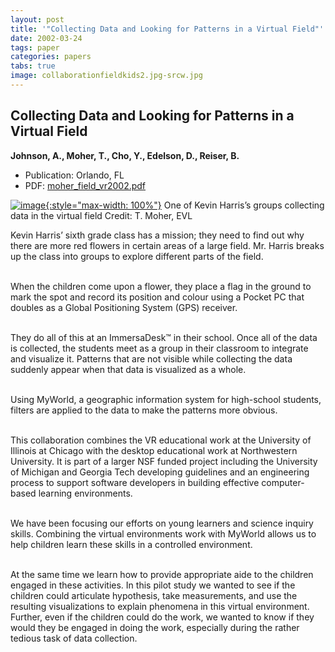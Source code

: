 ```yaml
---
layout: post
title: '"Collecting Data and Looking for Patterns in a Virtual Field"'
date: 2002-03-24
tags: paper
categories: papers
tabs: true
image: collaborationfieldkids2.jpg-srcw.jpg
---
```


## Collecting Data and Looking for Patterns in a Virtual Field
**Johnson, A., Moher, T., Cho, Y., Edelson, D., Reiser, B.**
- Publication: Orlando, FL
- PDF: [moher_field_vr2002.pdf](/documents/moher_field_vr2002.pdf)


[![image](https://www.evl.uic.edu/output/originals/collaborationfieldkids2.jpg-srcw.jpg){:style="max-width: 100%"}](https://www.evl.uic.edu/output/originals/collaborationfieldkids2.jpg-srcw.jpg)
One of Kevin Harris&rsquo;s groups collecting data in the virtual field
Credit: T. Moher, EVL

Kevin Harris&rsquo; sixth grade class has a mission; they need to find out why there are more red flowers in certain areas of a large field. Mr. Harris breaks up the class into groups to explore different parts of the field.<br><br>

When the children come upon a flower, they place a flag in the ground to mark the spot and record its position and colour using a Pocket PC that doubles as a Global Positioning System (GPS) receiver.<br><br>

They do all of this at an ImmersaDesk&trade; in their school. Once all of the data is collected, the students meet as a group in their classroom to integrate and visualize it. Patterns that are not visible while collecting the data suddenly appear when that data is visualized as a whole.<br><br>

Using MyWorld, a geographic information system for high-school students, filters are applied to the data to make the patterns more obvious.<br><br>

This collaboration combines the VR educational work at the University of Illinois at Chicago with the desktop educational work at Northwestern University. It is part of a larger NSF funded project including the University of Michigan and Georgia Tech developing guidelines and an engineering process to support software developers in building effective computer-based learning environments.<br><br>

We have been focusing our efforts on young learners and science inquiry skills. Combining the virtual environments work with MyWorld allows us to help children learn these skills in a controlled environment.<br><br>

At the same time we learn how to provide appropriate aide to the children engaged in these activities. In this pilot study we wanted to see if the children could articulate hypothesis, take measurements, and use the resulting visualizations to explain phenomena in this virtual environment. Further, even if the children could do the work, we wanted to know if they would they be engaged in doing the work, especially during the rather tedious task of data collection.